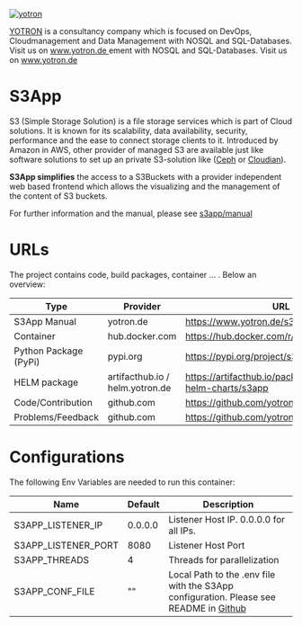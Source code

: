 [![yotron](https://www.yotron.de/img/logo-yotron.png)](https://www.yotron.de)

[YOTRON](https://www.yotron.de) is a consultancy company which is focused on DevOps, Cloudmanagement and
Data Management with NOSQL and SQL-Databases. Visit us on [ www.yotron.de ](https://www.yotron.de)
ement with NOSQL and SQL-Databases. Visit us on www.yotron.de

# S3App
S3 (Simple Storage Solution) is a file storage services which is part of Cloud solutions. It is known for its
scalability, data availability, security, performance and the ease to connect storage clients to it. Introduced by Amazon in AWS, other
provider of managed S3 are available just like software solutions to set up an private S3-solution like ([Ceph](https://ceph.io/) or [Cloudian](https://cloudian.com/)).

**S3App simplifies** the access to a S3Buckets with a provider independent web based frontend which allows
the visualizing and the management of the content of S3 buckets.

For further information and the manual, please see [s3app/manual](https://www.yotron.de/s3app/manual/)

# URLs
The project contains code, build packages, container ... . Below an overview:

| Type                  | Provider                        | URL                                                           |
|-----------------------|---------------------------------|---------------------------------------------------------------|
| S3App Manual          | yotron.de                       | https://www.yotron.de/s3app/                                   |
| Container             | hub.docker.com                  | https://hub.docker.com/r/yotronpublic/s3app   | 
| Python Package (PyPi) | pypi.org                        | https://pypi.org/project/s3app/                               |  
| HELM package          | artifacthub.io / helm.yotron.de | https://artifacthub.io/packages/helm/yotron-helm-charts/s3app |
| Code/Contribution     | github.com                      | https://github.com/yotron/s3app/                              |
| Problems/Feedback     | github.com                      | https://github.com/yotron/s3app/issues                        |

# Configurations
The following Env Variables are needed to run this container:

| Name                | Default | Description                                                                                                               | 
|---------------------|---------|---------------------------------------------------------------------------------------------------------------------------|
| S3APP_LISTENER_IP   | 0.0.0.0 | Listener Host IP. 0.0.0.0 for all IPs.                                                                                    |
| S3APP_LISTENER_PORT | 8080    | Listener Host Port                                                                                                        |
| S3APP_THREADS       | 4       | Threads for parallelization                                                                                               |
| S3APP_CONF_FILE     | ""      | Local Path to the .env file with the S3App configuration. Please see README in [Github](https://github.com/yotron/s3app/) |
